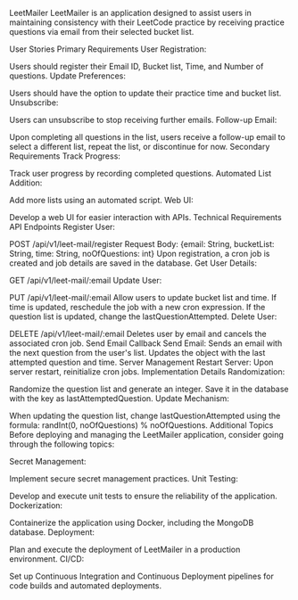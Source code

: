 LeetMailer
LeetMailer is an application designed to assist users in maintaining consistency with their LeetCode practice by receiving practice questions via email from their selected bucket list.

User Stories
Primary Requirements
User Registration:

Users should register their Email ID, Bucket list, Time, and Number of questions.
Update Preferences:

Users should have the option to update their practice time and bucket list.
Unsubscribe:

Users can unsubscribe to stop receiving further emails.
Follow-up Email:

Upon completing all questions in the list, users receive a follow-up email to select a different list, repeat the list, or discontinue for now.
Secondary Requirements
Track Progress:

Track user progress by recording completed questions.
Automated List Addition:

Add more lists using an automated script.
Web UI:

Develop a web UI for easier interaction with APIs.
Technical Requirements
API Endpoints
Register User:

POST /api/v1/leet-mail/register
Request Body: {email: String, bucketList: String, time: String, noOfQuestions: int}
Upon registration, a cron job is created and job details are saved in the database.
Get User Details:

GET /api/v1/leet-mail/:email
Update User:

PUT /api/v1/leet-mail/:email
Allow users to update bucket list and time. If time is updated, reschedule the job with a new cron expression. If the question list is updated, change the lastQuestionAttempted.
Delete User:

DELETE /api/v1/leet-mail/:email
Deletes user by email and cancels the associated cron job.
Send Email Callback
Send Email:
Sends an email with the next question from the user's list.
Updates the object with the last attempted question and time.
Server Management
Restart Server:
Upon server restart, reinitialize cron jobs.
Implementation Details
Randomization:

Randomize the question list and generate an integer. Save it in the database with the key as lastAttemptedQuestion.
Update Mechanism:

When updating the question list, change lastQuestionAttempted using the formula: randInt(0, noOfQuestions) % noOfQuestions.
Additional Topics
Before deploying and managing the LeetMailer application, consider going through the following topics:

Secret Management:

Implement secure secret management practices.
Unit Testing:

Develop and execute unit tests to ensure the reliability of the application.
Dockerization:

Containerize the application using Docker, including the MongoDB database.
Deployment:

Plan and execute the deployment of LeetMailer in a production environment.
CI/CD:

Set up Continuous Integration and Continuous Deployment pipelines for code builds and automated deployments.